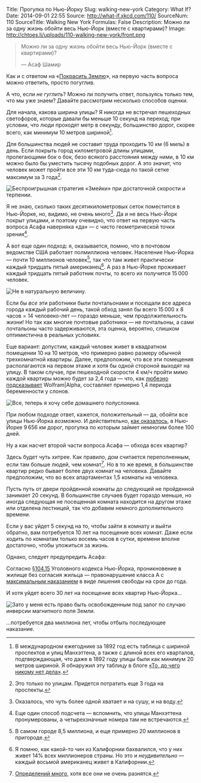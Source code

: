 Title: Прогулка по Нью-Йорку
Slug: walking-new-york
Category: What If?
Date: 2014-09-01 22:55
Source: http://what-if.xkcd.com/110/
SourceNum: 110
SourceTitle: Walking New York
Formulas: False
Description: Можно ли за одну жизнь обойти весь Нью-Йорк (вместе с квартирами)?
Image: http://chtoes.li/uploads/110-walking-new-york/front.png

> Можно ли за одну жизнь обойти весь Нью-Йорк (вместе с квартирами)?
>
> — Асаф Шамир

Как и с ответом на «[Покрасить Землю](http://chtoes.li/paint-the-earth/)», на первую часть вопроса можно ответить, просто погуглив.

А что, если _не гуглить_? Можно ли получить ответ, пользуясь только тем, что мы уже знаем? Давайте рассмотрим несколько способов оценки.

Для начала, какова ширина улицы? Я никогда не встречал пешеходных светофоров, которые давали бы меньше 10 секунд на переход; при условии, что люди проходят метр в секунду, большинство дорог, скорее всего, как минимум 10 метров шириной[^1].

[^1]: В международном ежегоднике за 1892 год есть таблица с шириной проспектов и улиц Манхэттена, а также с длиной всех его кварталов, подтверждающая, что даже в 1892 году улицы были как минимум 20 метров шириной. Я обнаружил эту таблицу в блоге [«То, до чего никому нет дела»](http://stuffnobodycaresabout.com/2012/11/19/all-new-york-city-streets-are-not-created-equal/).

Для большинства людей не составит труда проходить 10 км (6 миль) в день. Если покрыть город километровой длины улицами, пролегающими бок о бок, безо всякого расстояния между ними, в 10 км можно было бы уместить тысячу подобных дорог. А это значит, что человек может пройти все эти 10 км туда-сюда по такой сетке максимум за 3 года[^2].

[^2]: Это только по улицам. Придется потратить еще 3 года на проспекты.

![](/uploads/110-walking-new-york/backandforth_ru.png "Беспроигрышная стратегия «Змейки» при достаточной скорости и терпении.")

Я не знаю, сколько таких десятикилометровых сеток поместится в Нью-Йорке, но, видимо, не очень много[^3]. Да и не весь Нью-Йорк покрыт улицами, и поэтому очевидно, что ответ на первую часть вопроса Асафа наверняка «да» — с чисто геометрической точки зрения[^4].

[^3]: Оказалось, что чуть более одной хватает и на сушу, и на воду.
[^4]: Еще один способ подсчета — вспомнить, что улицы Манхэттена пронумерованы, а четырехзначные номера там не встречаются.

А вот еще один подход: я, оказывается, помню, что в почтовом ведомстве США работает полмиллиона человек. Население Нью-Йорка — почти 10 миллионов человек[^5], так что там живет практически каждый тридцать пятый американец[^6]. А раз в Нью-Йорке проживает каждый тридцать пятый работник почты, то всего их получится 15&thinsp;000 человек.

[^5]: В самом городе 8,5 миллиона, и еще примерно 20 миллионов в пригороде.
[^6]: Я помню, как какой-то чин из Калифорнии бахвалился, что у них живет 14% всех миллионеров страны. Но это и _неудивительно_ — каждый восьмой американец живет в Калифорнии.

![](/uploads/110-walking-new-york/postal_ru.png "Не в натуральную величину.")

Если бы _все_ эти работники были почтальонами и посещали все адреса города каждый рабочий день, такой обход занял бы всего 15&thinsp;000 x 8 часов = 14 человеко-лет — гораздо меньше, чем продолжительность жизни! Но так как многие почтовые работники — не почтальоны, а сами почтальоны часто задерживаются, эта оценка, вероятно, слишком оптимистична в реальных условиях.

Еще вариант: допустим, каждый человек живет в квадратном помещении 10 на 10 метров, что примерно равно размеру обычной трехкомнатной квартиры. Далее, предположим, что все эти помещения располагаются на первом этаже и хотя бы одной стороной выходят на улицу. В таком случае, при пешеходной скорости 4 км/ч пройти мимо каждой квартиры можно будет за 2,4 года — что, как [любезно подсказывает](http://www.wolframalpha.com/input/?i=10+meters+*+8.5+million+%2F+%282.5+mph%29) Wolfram|Alpha, составляет примерно 1,4 периода беременности у слонов.

![](/uploads/110-walking-new-york/elephants_ru.png "Все, теперь я хочу себе домашнего полуслоника.")

При любом подходе ответ, кажется, положительный — да, обойти все улицы Нью-Йорка _возможно_. И действительно, [как оказалось](http://www.nyslocalgov.org/pdf/HighwayServices.pdf), в Нью-Йорке 9&thinsp;656 км дорог, прогулка по которым займет немногим более 100 дней.

Ну а как насчет второй части вопроса Асафа — обхода всех квартир?

Здесь будет чуть хитрее. Как правило, дом считается переполненным, если там больше людей, чем комнат[^7]. Но в то же время, в большинстве квартир редко бывает более двух комнат на человека. Давайте предположим, что во всех апартаментах 1,5 комнаты на человека.

[^7]: [Определений много](http://www.huduser.org/publications/pdf/measuring_overcrowding_in_hsg.pdf), хотя все они не очень разнятся.

Пусть путь от двери пройденной комнаты до следующей не пройденной занимает 20 секунд. В большинстве случаев будет гораздо меньше, но иногда следующая не посещенная комната находится на другом этаже или отделена лестницей, так что добавим немного дополнительного времени.

Если у вас уйдет 5 секунд на то, чтобы зайти в комнату и выйти обратно, вам потребуется 10 лет на посещение всех комнат. Даже если ходить по комнатам только восемь часов в сутки, времени вполне достаточно, чтобы уложиться за жизнь.

Однако, следует предупредить Асафа:

Согласно [§104.15](http://ypdcrime.com/penal.law/article140.htm) Уголовного кодекса Нью-Йорка, проникновение в жилище без согласия жильца — правонарушение класса А с [максимальным наказанием](http://www.criminaldefenselawyer.com/resources/new-york-misdemeanor-crimes-class-and-sentences.htm) в виде лишения свободы на срок до года.

И хотя уйдет всего 30 лет на посещение всех квартир Нью-Йорка…

![](/uploads/110-walking-new-york/jail.png "Зато у меня есть право быть освобожденным под залог по случаю инверсии магнитного поля Земли.")

…потребуется два миллиона лет, чтобы отбыть последующее наказание.
